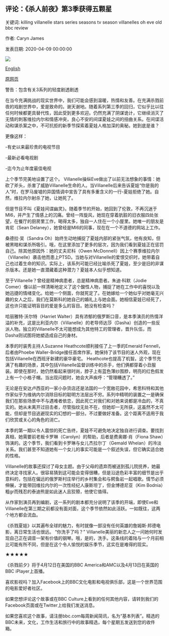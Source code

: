 ## 评论：《杀人前夜》第3季获得五颗星

关键词: killing villanelle stars series seasons tv season villanelles oh eve old bbc review

作者: Caryn James

发表日期: 2020-04-09 00:00:00

![](https://ichef.bbci.co.uk/wwfeatures/live/624_351/images/live/p0/89/2v/p0892v66.jpg)

[English](Review%3A%20Five%20stars%20for%20Killing%20Eve%20Season%203.md)

[原网页](https://www.bbc.com/culture/story/20200409-review-five-stars-for-killing-eve-season-3)

警告：包含有关3系列的轻度剧透剧透

在当今充满挑战的现实世界中，我们可能会感到温暖，热情和友善。在充满杀戮前夜的戏剧世界中，爱是致命的。谢天谢地。随着系列第三季的回归，它似乎比以往任何时候都更具替代性，因此受到更多欢迎。仍然充满了阴谋诡计，它继续消灭了无情的刺客维拉内尔和情感冲突，良心不安的间谍夏娃之间的扭曲关系。在间谍活动和谋杀案之中，不可抗拒的新季节探索着夏娃人格加深的奥秘。她到底是谁？

更像这样：

-有史以来最珍贵的电视节目

-最新必看电视剧

-迄今为止年度最佳电视



上个季节完美地设置了这个。 Villanelle操纵Eve做出了以前无法想象的事情：她砍了斧头，杀害了威胁Villanelle生命的人。当Villanelle后来告诉夏娃“你是我的人”时，在罗马废墟­的异国情调中宣告了具有多重含义的一行-夏娃拒绝了她。自然，维拉内尔射杀了她，让她死了。

但是节目不叫《夏娃间谍幽灵》。随着季节的开始，她回到了伦敦，不再沉迷于MI6，并产生了情感上的沉痛。曾经一阵旋风，她现在穿着肮脏的旧衣服四处张望，在餐厅的厨房里工作，喝得太多，独自一人住在一个​​小屋里。她唯一的朋友是肯尼（Sean Delaney），她曾经是MI6的同事，现在在一个不道德的网站上工作。

桑德拉·吴（Sandra Oh）始终生动地捕捉了夏娃内部的紧张气氛，他有良知，但被黑暗和谋杀所吸引。哦，在这里添加了更多的层次，因为我们看到夏娃正在惩罚自己。除其他原因外：她的丈夫尼科（Owen McDonnell）因上个赛季维拉内尔（Villanelle）袭击他而患上PTSD。当她与对Villanelle的爱恨交织时，她带着自己也过着生命的知识。实际上，该系列可能已经比喻杀死了夏娃，至少是旧的非谋杀版本。还是她一直潜藏着这种潜力？夏娃本人似乎想知道。

至于Villanelle？曾经是精神病患者，总是精神病患者。朱迪·科默（Jodie Comer）像以前一样清晰地定义了这个酸性人物，捕捉了她在工作中的喜悦以及她迅捷的情绪变化。给她一个侧面，你就死定了。在她嫁给一个她似乎对她毫无兴趣的女人之后，我们在莫斯科的她自己的婚礼上与她会面。她相信夏娃已经死了，这也许只能证明盲目的爱是多么的盲目。她没有检查吗？

哈丽雅特·沃尔特（Harriet Walter）具有浓郁的俄罗斯口音，是本季演员的热情洋溢的补充，这是比利亚内尔（Villanelle）的老导师达莎（Dasha）创造的一些反派人物。独立的Villanelle不太可能想成为其他特工的管理者，晋升队伍，而Dasha则试图将她塑造成自己的身材。

本季的时装秀主持人Suzanne Heathcote顺利接任了上一季的Emerald Fennell，后者由Phoebe Waller-Bridge接任首席作家。她保持了该节目的迷人外观，现在包括Villanelle在西班牙新建的豪华豪宅。 Heathcote也提高了机智。这个季节充满了有趣的场景，其中包括Villanelle监督训练中的杀手，他们俩都穿着小丑服装。即使在那时，她仍然看起来很时尚，脖子上有蓝色薄纱围脖，明亮的红色假发上有一个小格子帽。当出现问题时，她会大声疾呼：“管理糟透了。”

无论是在安达卢西亚的一家小杂货店还是法国的一个宽敞花园中，希思科特和其他作家似乎为维纳内尔消除目标的聪明方法层出不穷。系列中精明的装置之一是确保我们在那些场景中不与遇难者依恋，因此死亡对我们和对她来说都是冷血的，不真实的。她从未离开过目击者，尽管指纹无处不在，但她却一无所获，这虽然不太可能，但却是节目逃避现实的幻想的一部分。不过要做好准备。这个距离不适用于我们欣赏或关心的角色的消亡。

本季的第一期以令人震惊的死亡告终，夏娃不可避免地决定独自进行调查。要找到真相，她需要前老板卡罗琳（Carolyn）的帮助，后者是费奥娜·肖（Fiona Shaw）饰演的。这个季节，我们看到卡罗琳与女儿杰拉尔丁（Gemald Whelan）的冷淡关系。我们甚至不知道她有一个女儿的事实可能是一个叙述失误，但它确实适合她的性格。

Villanelle的故事还探讨了母女主题。由于父母的遗弃而被送到孤儿院抚养，她最终决定寻找家人。很容易猜到这可能会变得很糟，但是沿途色彩丰富的细节是出乎意料的，包括在偏远的俄罗斯村庄举行的乡村集会和与鳄鱼岩一起唱歌。情节必须伸展，才能带回维拉内尔的一次性经纪人康斯坦丁，但金博德尼亚（Kim Bodnia）粗gr而残忍的泰迪熊是如此迷人且狡猾，他使它值得。

从作家到演员再到编剧，这一系列的剧本都充分说明了该季的开端，即使Eve和Villanelle在第三期之前都没有面对面，这个季节依然如此活跃。一如既往，这两个地方都会流血。

《杀戮夏娃》以其遍布全球的魅力，有时就像一部没有任何英雄的詹姆斯·邦德电影，离日常生活也很远。 “你洗手了吗？” Villanelle美丽的新恋人之一问她何时发现自己正在调音一架有价值的钢琴。哦，是的，洗手。这条线的着陆与一个月前相比可能有所不同，但是在这个令人愉悦的娱乐季节，这实在是难得的现实。

★★★★★

《杀戮前夕》将于4月12日在美国的BBC America和AMC以及4月13日在英国的BBC iPlayer上首播。

喜欢影视吗？加入Facebook上的BBC文化电影和电视俱乐部，这是一个世界范围的电影爱好者社区。

如果您想评论这个故事或在BBC Culture上看到的任何其他内容，请转到我们的Facebook页面或在Twitter上给我们发送消息。

如果您喜欢这个故事，请注册bbc.com每周新闻简讯，名为“基本列表”。精选的BBC未来，文化，工作生活和旅行中的故事精选，每个星期五发送到您的收件箱。